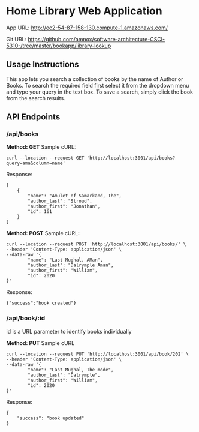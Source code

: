 # Home Library Web Application

App URL: http://ec2-54-87-158-130.compute-1.amazonaws.com/
 
Git URL: https://github.com/amnox/software-architecture-CSCI-5310-/tree/master/bookapp/library-lookup
 
## Usage Instructions
 
This app lets you search a collection of books by the name of Author or Books. To search the required field first select it from the dropdown menu and type your query in the text box. To save a search, simply click the book from the search results.

## API Endpoints

### /api/books
**Method: GET**
Sample cURL: 
``` 
curl --location --request GET 'http://localhost:3001/api/books?query=ama&column=name' 
```

Response:
```
[
    {
        "name": "Amulet of Samarkand, The",
        "author_last": "Stroud",
        "author_first": "Jonathan",
        "id": 161
    }
]
```

**Method: POST**
Sample cURL:
```
curl --location --request POST 'http://localhost:3001/api/books/' \
--header 'Content-Type: application/json' \
--data-raw '{
        "name": "Last Mughal, AMan",
        "author_last": "Dalrymple Aman",
        "author_first": "William",
        "id": 2020
}'
```
Response:
```
{"success":"book created"}
```
### /api/book/:id

id is a URL parameter to identify books individually

**Method: PUT**
Sample cURL
```
curl --location --request PUT 'http://localhost:3001/api/book/202' \
--header 'Content-Type: application/json' \
--data-raw '{
        "name": "Last Mughal, The mode",
        "author_last": "Dalrymple",
        "author_first": "William",
        "id": 2020
}'
```
Response:
```
{
    "success": "book updated"
}
```